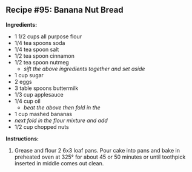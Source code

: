 ## Recipe #95: Banana Nut Bread

**Ingredients:**
- 1 1/2 cups all purpose flour
- 1/4 tea spoons soda
- 1/4 tea spoon salt
- 1/2 tea spoon cinnamon
- 1/2 tea spoon nutmeg
  - *sift the above ingredients together and set aside*
- 1 cup sugar
- 2 eggs
- 3 table spoons buttermilk
- 1/3 cup applesauce
- 1/4 cup oil
  - *beat the above then fold in the*
- 1 cup mashed bananas
- *next fold in the flour mixture and add*
- 1/2 cup chopped nuts

**Instructions:**
1. Grease and flour 2 6x3 loaf pans. Pour cake into pans and bake in preheated oven at 325° for about 45 or 50 minutes or until toothpick inserted in middle comes out clean.